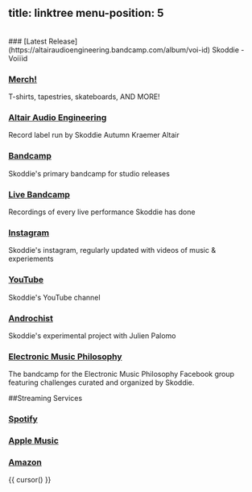title: linktree
menu-position: 5
---
<br />
### [Latest Release](https://altairaudioengineering.bandcamp.com/album/voi-id)
Skoddie - Voiïid

### [Merch!](https://skoddie.threadless.com)
T-shirts, tapestries, skateboards, AND MORE!

### [Altair Audio Engineering](https://altairaudioengineering.com)
Record label run by Skoddie Autumn Kraemer Altair

### [Bandcamp](https://skoddie.bandcamp.com)
Skoddie's primary bandcamp for studio releases

### [Live Bandcamp](https://skoddielive.bandcamp.com)
Recordings of every live performance Skoddie has done

### [Instagram](https://instagram.com/skoddie)
Skoddie's instagram, regularly updated with videos of music & experiements

### [YouTube](https://www.youtube.com/channel/UCnZntWiztD6sD-VPlhJ-kLQ)
Skoddie's YouTube channel

### [Androchist](https://androchist-sb.bandcamp.com/releases)
Skoddie's experimental project with Julien Palomo

### [Electronic Music Philosophy](https://electronicmusicphilosophy.bandcamp.com)
The bandcamp for the Electronic Music Philosophy Facebook group featuring challenges curated and organized by Skoddie.

##Streaming Services

### [Spotify](https://open.spotify.com/artist/5AelLrmEwOngsA8I74XmUq?si=-cO5QzNeSSGLMOT9xJhFRA&dl_branch=1)
### [Apple Music](https://music.apple.com/us/artist/skoddie/956615501)
### [Amazon](https://music.amazon.com/artists/B00T39S830/skoddie)
{{ cursor() }}
